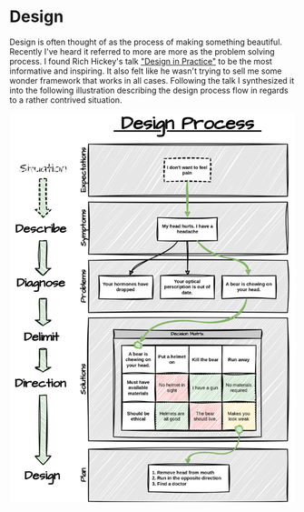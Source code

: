 # Design

Design is often thought of as the process of making something beautiful. Recently I've heard it referred to more are more as the problem solving process. I found Rich Hickey's talk ["Design in Practice"](https://www.youtube.com/watch?v=c5QF2HjHLSE&t=1928s&pp=ygUScmljaCBoaWNrZXkgZGVzaWdu) to be the most informative and inspiring. It also felt like he wasn't trying to sell me some wonder framework that works in all cases. Following the talk I synthesized it into the following illustration describing the design process flow in regards to a rather contrived situation.

![Design Process by Rich Hickey Illustrations by Nick Pope](_img/design-process.svg)

